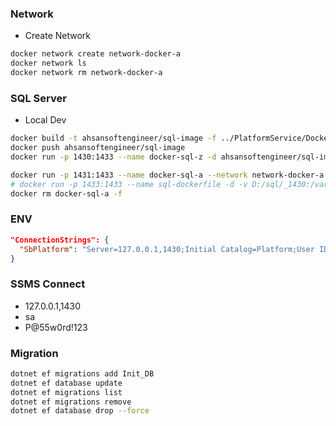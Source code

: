 ### Network
- Create Network
```bash
docker network create network-docker-a
docker network ls
docker network rm network-docker-a
```
### SQL Server
- Local Dev
```bash
docker build -t ahsansoftengineer/sql-image -f ../PlatformService/DockerfileSQL ../
docker push ahsansoftengineer/sql-image
docker run -p 1430:1433 --name docker-sql-z -d ahsansoftengineer/sql-image

docker run -p 1431:1433 --name docker-sql-a --network network-docker-a -d ahsansoftengineer/sql-image
# docker run -p 1433:1433 --name sql-dockerfile -d -v D:/sql/_1430:/var/opt/mssql -d sql-image
docker rm docker-sql-a -f
```
### ENV
```json
"ConnectionStrings": {
  "SbPlatform": "Server=127.0.0.1,1430;Initial Catalog=Platform;User ID=sa;Password=P@55w0rd!123;TrustServerCertificate=true;"
}
```
### SSMS Connect
- 127.0.0.1,1430
- sa
- P@55w0rd!123

### Migration
```bash
dotnet ef migrations add Init_DB
dotnet ef database update 
dotnet ef migrations list
dotnet ef migrations remove
dotnet ef database drop --force
```
